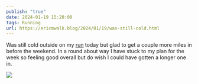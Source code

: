 ```yaml
---
publish: "true"
date: 2024-01-19 15:20:00
tags: Running
url: https://ericmwalk.blog/2024/01/19/was-still-cold.html
---
```


Was still cold outside on my [run](https://strava.com/activities/10590195418) today but glad to get a couple more miles in before the weekend. In a round about way I have stuck to my plan for the week so feeling good overall but do wish I could have gotten a longer one in.

![](https://ericmwalk.blog/uploads/2024/img-7579.jpeg)